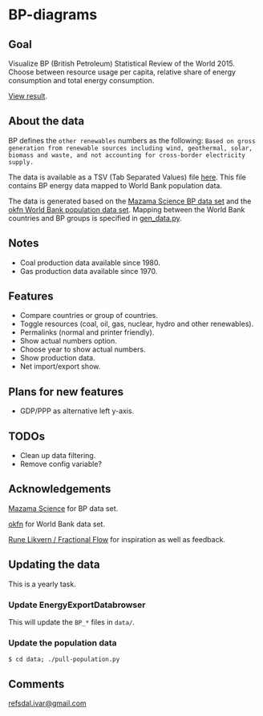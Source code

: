 BP-diagrams
===========

Goal
----
Visualize BP (British Petroleum) Statistical Review of the World 2015.
Choose between resource usage per capita, 
relative share of energy consumption and total energy consumption.

[View result](http://ivarref.github.io/bp-diagrams/).

About the data
--------------
BP defines the `other renewables` numbers as the following: `Based on gross generation from renewable sources including wind, geothermal, solar, biomass and waste, and not accounting for cross-border electricity supply.`

The data is available as a TSV (Tab Separated Values) file [here](https://github.com/ivarref/bp-diagrams/blob/master/data/data.tsv). This file contains BP energy data mapped to World Bank population data.

The data is generated based on the [Mazama Science BP data set](http://mazamascience.com/OilExport/data.html) and the [okfn World Bank population data set](http://data.okfn.org/data/core/population).
Mapping between the World Bank countries and BP groups is specified in [gen_data.py](https://github.com/ivarref/bp-diagrams/blob/master/gen_data.py).

Notes
--------
* Coal production data available since 1980.
* Gas production data available since 1970.

Features
--------

* Compare countries or group of countries.
* Toggle resources (coal, oil, gas, nuclear, hydro and other renewables).
* Permalinks (normal and printer friendly).
* Show actual numbers option.
* Choose year to show actual numbers.
* Show production data.
* Net import/export show.

Plans for new features
----------------------

* GDP/PPP as alternative left y-axis.

TODOs
----------------------

* Clean up data filtering.
* Remove config variable?

Acknowledgements
----------------
[Mazama Science](http://mazamascience.com/OilExport/) for BP data set.

[okfn](http://data.okfn.org/data/core/population) for World Bank data set.

[Rune Likvern / Fractional Flow](http://fractionalflow.com/) for inspiration as well as feedback.

Updating the data
-----------------

This is a yearly task.

### Update EnergyExportDatabrowser
This will update the `BP_*` files in `data/`.

### Update the population data

`$ cd data; ./pull-population.py`


Comments
--------
refsdal.ivar@gmail.com

